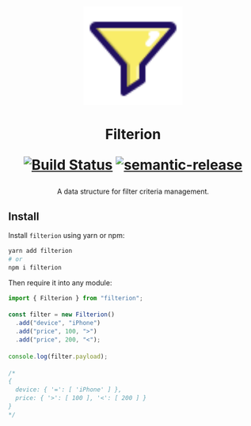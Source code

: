 <p align="center">
  <img width="200" src="/assets/logo.svg?sanitize=true">
</p>

<h1 align="center">
Filterion

[![Build Status](https://travis-ci.com/prilutskiy/filterion.svg?branch=master)](https://travis-ci.com/prilutskiy/filterion)
[![semantic-release](https://img.shields.io/badge/%20%20%F0%9F%93%A6%F0%9F%9A%80-semantic--release-e10079.svg)](https://github.com/semantic-release/semantic-release)

</h1>

<div align="center">
A data structure for filter criteria management.

</div>

## Install

Install `filterion` using yarn or npm:

```bash
yarn add filterion
# or
npm i filterion
```

Then require it into any module:

```javascript
import { Filterion } from "filterion";

const filter = new Filterion()
  .add("device", "iPhone")
  .add("price", 100, ">")
  .add("price", 200, "<");

console.log(filter.payload);

/*
{
  device: { '=': [ 'iPhone' ] },
  price: { '>': [ 100 ], '<': [ 200 ] }
}
*/
```
